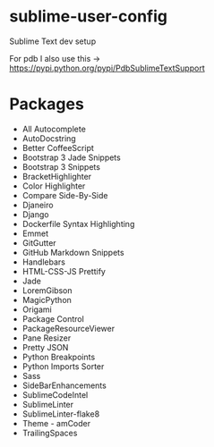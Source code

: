 # sublime-user-config
Sublime Text dev setup

For pdb I also use this -> https://pypi.python.org/pypi/PdbSublimeTextSupport

# Packages
* All Autocomplete
* AutoDocstring
* Better CoffeeScript
* Bootstrap 3 Jade Snippets
* Bootstrap 3 Snippets
* BracketHighlighter
* Color Highlighter
* Compare Side-By-Side
* Djaneiro
* Django
* Dockerfile Syntax Highlighting
* Emmet
* GitGutter
* GitHub Markdown Snippets
* Handlebars
* HTML-CSS-JS Prettify
* Jade
* LoremGibson
* MagicPython
* Origami
* Package Control
* PackageResourceViewer
* Pane Resizer
* Pretty JSON
* Python Breakpoints
* Python Imports Sorter
* Sass
* SideBarEnhancements
* SublimeCodeIntel
* SublimeLinter
* SublimeLinter-flake8
* Theme - amCoder
* TrailingSpaces